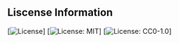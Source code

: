 ## Liscense Information
[![License](https://img.shields.io/badge/License-BSD_3--Clause-blue.svg)]
[![License: MIT](https://img.shields.io/badge/License-MIT-yellow.svg)]
[![License: CC0-1.0](https://licensebuttons.net/l/zero/1.0/80x15.png)]
